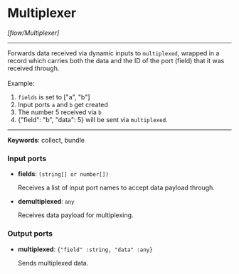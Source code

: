 # Multiplexer

_[flow/Multiplexer]_

---

Forwards data received via dynamic inputs to `multiplexed`, wrapped in a record which carries both the data and the ID of the port (field) that it was received through.<br>
<br>
Example:<br>
1. `fields` is set to ["a", "b"]<br>
2. Input ports `a` and `b` get created<br>
3. The number 5 received via `b`<br>
4. {"field": "b", "data": 5} will be sent via `multiplexed`.<br>

---

__Keywords__: collect, bundle

### Input ports

* __fields__: ` (string[] or number[]) `

    Receives a list of input port names to accept data payload through.<br>


* __demultiplexed__: ` any `

    Receives data payload for multiplexing.<br>

### Output ports

* __multiplexed__: ` {"field" :string, "data" :any} `

    Sends multiplexed data.<br>

